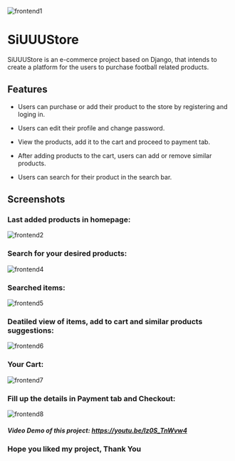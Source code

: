 ![frontend1](https://user-images.githubusercontent.com/82470332/180837036-83ca59d2-ec89-4418-b481-02bed0a645ea.PNG)

# SiUUUStore

SiUUUStore is an e-commerce project based on Django, that intends to create a platform for the users to purchase football related products.



## Features

* Users can purchase or add their product to the store by registering and loging in.

* Users can edit their profile and change password.

* View the products, add it to the cart and proceed to payment tab.

* After adding products to the cart, users can add or remove similar products.

* Users can search for their product in the search bar.


## Screenshots


### Last added products in homepage:
![frontend2](https://user-images.githubusercontent.com/82470332/180837399-53bf93d7-58ff-40ab-9901-465e651cfd62.PNG)


### Search for your desired products:
![frontend4](https://user-images.githubusercontent.com/82470332/180837453-45be628c-3208-463d-949c-eeac3afac846.PNG)


### Searched items:
![frontend5](https://user-images.githubusercontent.com/82470332/180837485-44e7037f-765c-484a-a0a2-4c26c0418fd8.PNG)


### Deatiled view of items, add to cart and similar products suggestions:
![frontend6](https://user-images.githubusercontent.com/82470332/180837750-538b5254-88f0-44a0-baba-8795092a92a2.PNG)


### Your Cart:
![frontend7](https://user-images.githubusercontent.com/82470332/180837770-b1b492a0-1cd4-4696-a834-c34d4c9079ac.PNG)


### Fill up the details in Payment tab and Checkout:
![frontend8](https://user-images.githubusercontent.com/82470332/180838184-34027209-8a68-4da2-a69b-ca10d56e3b27.PNG)


##### Video Demo of this project: https://youtu.be/lz0S_TnWvw4


### Hope you liked my project, Thank You





